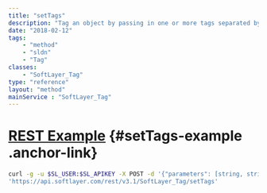 ```yaml
---
title: "setTags"
description: "Tag an object by passing in one or more tags separated by a comma. Tag references are cleared out every time this method is called. If your object is already tagged you will need to pass the current tags along with any new ones. To remove all tag references pass an empty string. To remove one or more tags omit them from the tag list. The characters permitted are A-Z, 0-9, whitespace, _ (underscore), - (hypen), . (period), and : (colon). All other characters will be stripped away. You must pass 3 string arguments into this method or you will receive an exception. "
date: "2018-02-12"
tags:
    - "method"
    - "sldn"
    - "Tag"
classes:
    - "SoftLayer_Tag"
type: "reference"
layout: "method"
mainService : "SoftLayer_Tag"
---
```


# [REST Example](#setTags-example) <a href="/article/rest/"><i class="fas fa-question"></i></a> {#setTags-example .anchor-link} 
```bash
curl -g -u $SL_USER:$SL_APIKEY -X POST -d '{"parameters": [string, string, int]}' \
'https://api.softlayer.com/rest/v3.1/SoftLayer_Tag/setTags'
```
